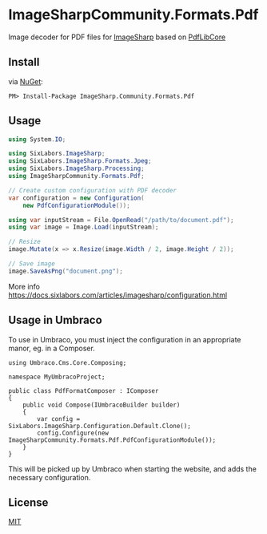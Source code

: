 # ImageSharpCommunity.Formats.Pdf
Image decoder for PDF files for [ImageSharp](https://docs.sixlabors.com/articles/imagesharp/index.html) based on [PdfLibCore](https://github.com/jbaarssen/PdfLibCore)

## Install
via [NuGet](https://www.nuget.org/packages/ImageSharpCommunity.Formats.Pdf):
```
PM> Install-Package ImageSharp.Community.Formats.Pdf
```

## Usage

```C#
using System.IO;

using SixLabors.ImageSharp;
using SixLabors.ImageSharp.Formats.Jpeg;
using SixLabors.ImageSharp.Processing;
using ImageSharpCommunity.Formats.Pdf;

// Create custom configuration with PDF decoder
var configuration = new Configuration(
    new PdfConfigurationModule());

using var inputStream = File.OpenRead("/path/to/document.pdf");
using var image = Image.Load(inputStream);

// Resize
image.Mutate(x => x.Resize(image.Width / 2, image.Height / 2)); 

// Save image
image.SaveAsPng("document.png");
```
More info <https://docs.sixlabors.com/articles/imagesharp/configuration.html>

## Usage in Umbraco

To use in Umbraco, you must inject the configuration in an appropriate manor, eg. in a Composer.

```
using Umbraco.Cms.Core.Composing;

namespace MyUmbracoProject;

public class PdfFormatComposer : IComposer
{
    public void Compose(IUmbracoBuilder builder)
    {
        var config = SixLabors.ImageSharp.Configuration.Default.Clone();
        config.Configure(new ImageSharpCommunity.Formats.Pdf.PdfConfigurationModule());
    }
}

```

This will be picked up by Umbraco when starting the website, and adds the necessary configuration.

## License
[MIT](LICENSE)